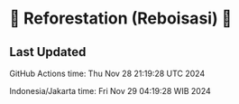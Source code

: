 
# 🌳 Reforestation (Reboisasi) 🌲

## Last Updated

GitHub Actions time: Thu Nov 28 21:19:28 UTC 2024

Indonesia/Jakarta time: Fri Nov 29 04:19:28 WIB 2024
